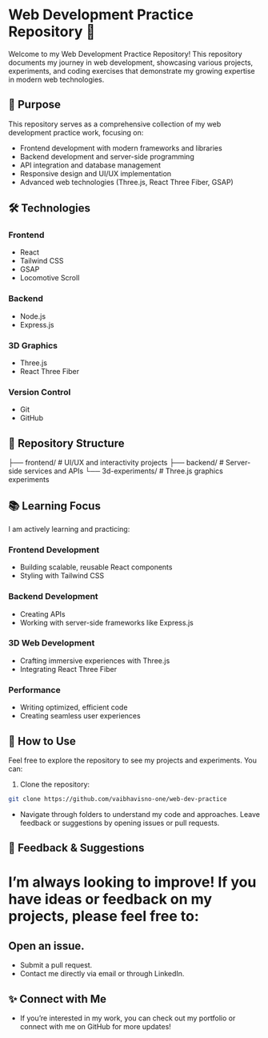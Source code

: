 # Web Development Practice Repository 🚀

Welcome to my Web Development Practice Repository! This repository documents my journey in web development, showcasing various projects, experiments, and coding exercises that demonstrate my growing expertise in modern web technologies.

## 🎯 Purpose

This repository serves as a comprehensive collection of my web development practice work, focusing on:

- Frontend development with modern frameworks and libraries
- Backend development and server-side programming
- API integration and database management
- Responsive design and UI/UX implementation
- Advanced web technologies (Three.js, React Three Fiber, GSAP)

## 🛠️ Technologies

### Frontend
- React
- Tailwind CSS
- GSAP
- Locomotive Scroll

### Backend
- Node.js
- Express.js

### 3D Graphics
- Three.js
- React Three Fiber

### Version Control
- Git
- GitHub

## 📂 Repository Structure
├── frontend/           # UI/UX and interactivity projects
├── backend/           # Server-side services and APIs
└── 3d-experiments/    # Three.js graphics experiments








## 📚 Learning Focus

I am actively learning and practicing:

### Frontend Development
- Building scalable, reusable React components
- Styling with Tailwind CSS

### Backend Development
- Creating APIs
- Working with server-side frameworks like Express.js

### 3D Web Development
- Crafting immersive experiences with Three.js
- Integrating React Three Fiber

### Performance
- Writing optimized, efficient code
- Creating seamless user experiences

## 🌱 How to Use

Feel free to explore the repository to see my projects and experiments. You can:

1. Clone the repository:
```bash
git clone https://github.com/vaibhavisno-one/web-dev-practice
```


- Navigate through folders to understand my code and approaches.
Leave feedback or suggestions by opening issues or pull requests.
## 💬 Feedback & Suggestions
# I’m always looking to improve! If you have ideas or feedback on my projects, please feel free to:

## Open an issue.
- Submit a pull request.
- Contact me directly via email or through LinkedIn.
## ✨ Connect with Me

- If you’re interested in my work, you can check out my portfolio or connect with me on GitHub for more updates!

